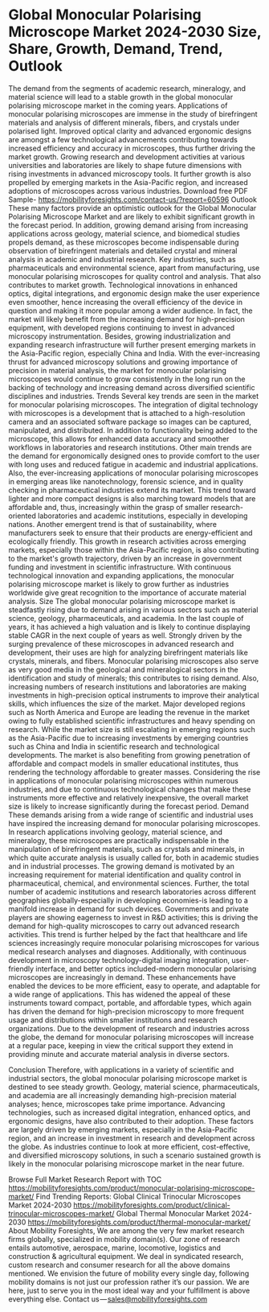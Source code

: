 # Global Monocular Polarising Microscope Market 2024-2030 Size, Share, Growth, Demand, Trend, Outlook
The demand from the segments of academic research, mineralogy, and material science will lead to a stable growth in the global monocular polarising microscope market in the coming years. Applications of monocular polarising microscopes are immense in the study of birefringent materials and analysis of different minerals, fibers, and crystals under polarised light. Improved optical clarity and advanced ergonomic designs are amongst a few technological advancements contributing towards increased efficiency and accuracy in microscopes, thus further driving the market growth. Growing research and development activities at various universities and laboratories are likely to shape future dimensions with rising investments in advanced microscopy tools. It further growth is also propelled by emerging markets in the Asia-Pacific region, and increased adoptions of microscopes across various industries.
Download free PDF Sample- https://mobilityforesights.com/contact-us/?report=60596
Outlook
These many factors provide an optimistic outlook for the Global Monocular Polarising Microscope Market and are likely to exhibit significant growth in the forecast period. In addition, growing demand arising from increasing applications across geology, material science, and biomedical studies propels demand, as these microscopes become indispensable during observation of birefringent materials and detailed crystal and mineral analysis in academic and industrial research. Key industries, such as pharmaceuticals and environmental science, apart from manufacturing, use monocular polarising microscopes for quality control and analysis. That also contributes to market growth. Technological innovations in enhanced optics, digital integrations, and ergonomic design make the user experience even smoother, hence increasing the overall efficiency of the device in question and making it more popular among a wider audience. In fact, the market will likely benefit from the increasing demand for high-precision equipment, with developed regions continuing to invest in advanced microscopy instrumentation. Besides, growing industrialization and expanding research infrastructure will further present emerging markets in the Asia-Pacific region, especially China and India. With the ever-increasing thrust for advanced microscopy solutions and growing importance of precision in material analysis, the market for monocular polarising microscopes would continue to grow consistently in the long run on the backing of technology and increasing demand across diversified scientific disciplines and industries.
Trends
Several key trends are seen in the market for monocular polarising microscopes. The integration of digital technology with microscopes is a development that is attached to a high-resolution camera and an associated software package so images can be captured, manipulated, and distributed. In addition to functionality being added to the microscope, this allows for enhanced data accuracy and smoother workflows in laboratories and research institutions. Other main trends are the demand for ergonomically designed ones to provide comfort to the user with long uses and reduced fatigue in academic and industrial applications. Also, the ever-increasing applications of monocular polarising microscopes in emerging areas like nanotechnology, forensic science, and in quality checking in pharmaceutical industries extend its market. This trend toward lighter and more compact designs is also marching toward models that are affordable and, thus, increasingly within the grasp of smaller research-oriented laboratories and academic institutions, especially in developing nations. Another emergent trend is that of sustainability, where manufacturers seek to ensure that their products are energy-efficient and ecologically friendly. This growth in research activities across emerging markets, especially those within the Asia-Pacific region, is also contributing to the market's growth trajectory, driven by an increase in government funding and investment in scientific infrastructure. With continuous technological innovation and expanding applications, the monocular polarising microscope market is likely to grow further as industries worldwide give great recognition to the importance of accurate material analysis.
Size
The global monocular polarising microscope market is steadfastly rising due to demand arising in various sectors such as material science, geology, pharmaceuticals, and academia. In the last couple of years, it has achieved a high valuation and is likely to continue displaying stable CAGR in the next couple of years as well. Strongly driven by the surging prevalence of these microscopes in advanced research and development, their uses are high for analyzing birefringent materials like crystals, minerals, and fibers. Monocular polarising microscopes also serve as very good media in the geological and mineralogical sectors in the identification and study of minerals; this contributes to rising demand. Also, increasing numbers of research institutions and laboratories are making investments in high-precision optical instruments to improve their analytical skills, which influences the size of the market. Major developed regions such as North America and Europe are leading the revenue in the market owing to fully established scientific infrastructures and heavy spending on research. While the market size is still escalating in emerging regions such as the Asia-Pacific due to increasing investments by emerging countries such as China and India in scientific research and technological developments. The market is also benefiting from growing penetration of affordable and compact models in smaller educational institutes, thus rendering the technology affordable to greater masses. Considering the rise in applications of monocular polarising microscopes within numerous industries, and due to continuous technological changes that make these instruments more effective and relatively inexpensive, the overall market size is likely to increase significantly during the forecast period.
Demand
These demands arising from a wide range of scientific and industrial uses have inspired the increasing demand for monocular polarising microscopes. In research applications involving geology, material science, and mineralogy, these microscopes are practically indispensable in the manipulation of birefringent materials, such as crystals and minerals, in which quite accurate analysis is usually called for, both in academic studies and in industrial processes. The growing demand is motivated by an increasing requirement for material identification and quality control in pharmaceutical, chemical, and environmental sciences. Further, the total number of academic institutions and research laboratories across different geographies globally-especially in developing economies-is leading to a manifold increase in demand for such devices. Governments and private players are showing eagerness to invest in R&D activities; this is driving the demand for high-quality microscopes to carry out advanced research activities. This trend is further helped by the fact that healthcare and life sciences increasingly require monocular polarising microscopes for various medical research analyses and diagnoses. Additionally, with continuous development in microscopy technology-digital imaging integration, user-friendly interface, and better optics included-modern monocular polarising microscopes are increasingly in demand. These enhancements have enabled the devices to be more efficient, easy to operate, and adaptable for a wide range of applications. This has widened the appeal of these instruments toward compact, portable, and affordable types, which again has driven the demand for high-precision microscopy to more frequent usage and distributions within smaller institutions and research organizations. Due to the development of research and industries across the globe, the demand for monocular polarising microscopes will increase at a regular pace, keeping in view the critical support they extend in providing minute and accurate material analysis in diverse sectors.

Conclusion
Therefore, with applications in a variety of scientific and industrial sectors, the global monocular polarising microscope market is destined to see steady growth. Geology, material science, pharmaceuticals, and academia are all increasingly demanding high-precision material analyses; hence, microscopes take prime importance. Advancing technologies, such as increased digital integration, enhanced optics, and ergonomic designs, have also contributed to their adoption. These factors are largely driven by emerging markets, especially in the Asia-Pacific region, and an increase in investment in research and development across the globe. As industries continue to look at more efficient, cost-effective, and diversified microscopy solutions, in such a scenario sustained growth is likely in the monocular polarising microscope market in the near future.

Browse Full Market Research Report with TOC  https://mobilityforesights.com/product/monocular-polarising-microscope-market/
Find Trending Reports:
Global Clinical Trinocular Microscopes Market 2024-2030
https://mobilityforesights.com/product/clinical-trinocular-microscopes-market/
Global Thermal Monocular Market 2024-2030
https://mobilityforesights.com/product/thermal-monocular-market/
About Mobility Foresights,
We are among the very few market research firms globally, specialized in mobility domain(s). Our zone of research entails automotive, aerospace, marine, locomotive, logistics and construction & agricultural equipment. We deal in syndicated research, custom research and consumer research for all the above domains mentioned.
We envision the future of mobility every single day, following mobility domains is not just our profession rather it’s our passion. We are here, just to serve you in the most ideal way and your fulfillment is above everything else. Contact us — sales@mobilityforesights.com

